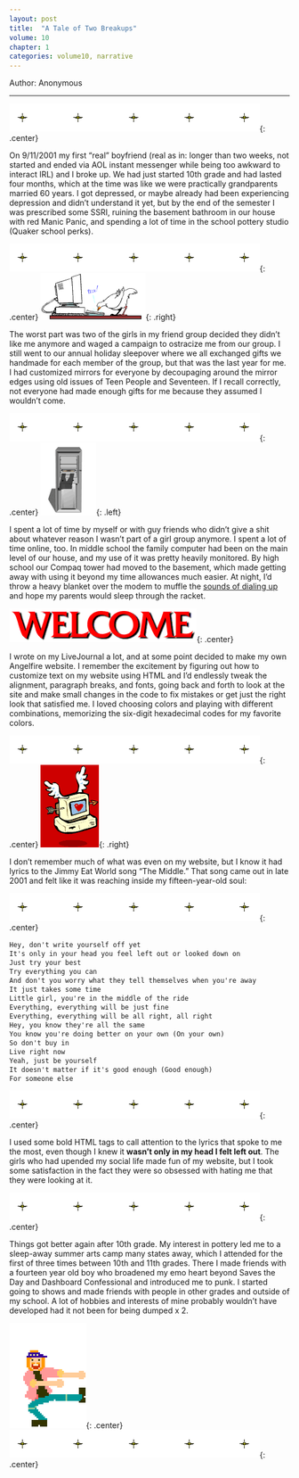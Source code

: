 ```yaml
---
layout: post
title:  "A Tale of Two Breakups"
volume: 10
chapter: 1
categories: volume10, narrative
---
```


Author: Anonymous   
  

<hr>

![star bar](/assets/img/a-starbar.gif){: .center}


On 9/11/2001 my first “real” boyfriend (real as in: longer than two weeks, not started and ended via AOL instant messenger while being too awkward to interact IRL) and I broke up. We had just started 10th grade and had lasted four months, which at the time was like we were practically grandparents married 60 years. I got depressed, or maybe already had been experiencing depression and didn’t understand it yet, but by the end of the semester I was prescribed some SSRI, ruining the basement bathroom in our house with red Manic Panic, and spending a lot of time in the school pottery studio (Quaker school perks).

![star bar](/assets/img/a-starbar.gif){: .center}
![bird typing](/assets/img/bird-typing.gif){: .right}

The worst part was two of the girls in my friend group decided they didn’t like me anymore and waged a campaign to ostracize me from our group. I still went to our annual holiday sleepover where we all exchanged gifts we handmade for each member of the group, but that was the last year for me. I had customized mirrors for everyone by decoupaging around the mirror edges using old issues of Teen People and Seventeen. If I recall correctly, not everyone had made enough gifts for me because they assumed I wouldn’t come.

![star bar](/assets/img/a-starbar.gif){: .center}
![flying cds](/assets/img/flying-cds.gif){: .left} 

I spent a lot of time by myself or with guy friends who didn’t give a shit about whatever reason I wasn’t part of a girl group anymore. I spent a lot of time online, too. In middle school the family computer had been on the main level of our house, and my use of it was pretty heavily monitored. By high school our Compaq tower had moved to the basement, which made getting away with using it beyond my time allowances much easier. At night, I’d throw a heavy blanket over the modem to muffle the [sounds of dialing up](https://www.youtube.com/watch?v=abapFJN6glo&feature=youtu.be) and hope my parents would sleep through the racket. 

![welcome to my homepage](/assets/img/welcome-swirl.gif){: .center}

I wrote on my LiveJournal a lot, and at some point decided to make my own Angelfire website. I remember the excitement by figuring out how to customize text on my website using HTML and I’d endlessly tweak the alignment, paragraph breaks, and fonts, going back and forth to look at the site and make small changes in the code to fix mistakes or get just the right look that satisfied me. I loved choosing colors and playing with different combinations, memorizing the six-digit hexadecimal codes for my favorite colors.


![star bar](/assets/img/a-starbar.gif){: .center}
![flying computer](/assets/img/flying-computer.gif){: .right} 

I don’t remember much of what was even on my website, but I know it had lyrics to the Jimmy Eat World song “The Middle.” That song came out in late 2001 and felt like it was reaching inside my fifteen-year-old soul:

![star bar](/assets/img/a-starbar.gif){: .center}

```
Hey, don't write yourself off yet
It's only in your head you feel left out or looked down on
Just try your best
Try everything you can
And don't you worry what they tell themselves when you're away
It just takes some time
Little girl, you're in the middle of the ride
Everything, everything will be just fine
Everything, everything will be all right, all right
Hey, you know they're all the same
You know you're doing better on your own (On your own)
So don't buy in
Live right now
Yeah, just be yourself
It doesn't matter if it's good enough (Good enough)
For someone else
```

![star bar](/assets/img/a-starbar.gif){: .center}

I used some bold HTML tags to call attention to the lyrics that spoke to me the most, even though I knew it **wasn’t only in my head I felt left out**. The girls who had upended my social life made fun of my website, but I took some satisfaction in the fact they were so obsessed with hating me that they were looking at it.

![star bar](/assets/img/a-starbar.gif){: .center}

Things got better again after 10th grade. My interest in pottery led me to a sleep-away summer arts camp many states away, which I attended for the first of three times between 10th and 11th grades. There I made friends with a fourteen year old boy who broadened my emo heart beyond Saves the Day and Dashboard Confessional and introduced me to punk. I started going to shows and made friends with people in other grades and outside of my school. A lot of hobbies and interests of mine probably wouldn’t have developed had it not been for being dumped x 2.

![party dancer dude](/assets/img/dontstop.gif){: .center}
![star bar](/assets/img/a-starbar.gif){: .center}
